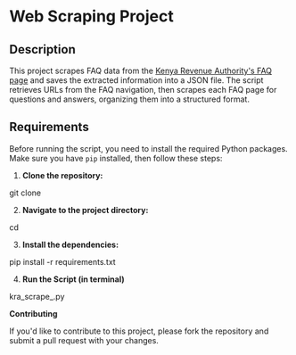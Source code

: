 # Web Scraping Project

## Description

This project scrapes FAQ data from the [Kenya Revenue Authority's FAQ page](https://www.kra.go.ke/helping-tax-payers/faqs/) and saves the extracted information into a JSON file. The script retrieves URLs from the FAQ navigation, then scrapes each FAQ page for questions and answers, organizing them into a structured format.

## Requirements

Before running the script, you need to install the required Python packages. Make sure you have `pip` installed, then follow these steps:

1. **Clone the repository:**

git clone <repository-url>

2. **Navigate to the project directory:**

cd <project-directory>

3. **Install the dependencies:**

pip install -r requirements.txt

4. **Run the Script (in terminal)**

kra_scrape_.py


**Contributing**

If you'd like to contribute to this project, please fork the repository and submit a pull request with your changes.